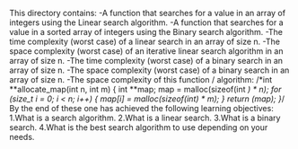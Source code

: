 This directory contains:
-A function that searches for a value in an array of integers using the Linear search algorithm.
-A function that searches for a value in a sorted array of integers using the Binary search algorithm.
-The time complexity (worst case) of a linear search in an array of size n.
-The space complexity (worst case) of an iterative linear search algorithm in an array of size n.
-The time complexity (worst case) of a binary search in an array of size n.
-The space complexity (worst case) of a binary search in an array of size n.
-The space complexity of this function / algorithm:
 /*int **allocate_map(int n, int m)
 {
  int **map;
  map = malloc(sizeof(int *) * n);
  for (size_t i = 0; i < n; i++)
  {
   map[i] = malloc(sizeof(int) * m);
  }
  return (map);
 }*/
By the end of these one has achieved the following learning objectives:
1.What is a search algorithm.
2.What is a linear search.
3.What is a binary search.
4.What is the best search algorithm to use depending on your needs.
